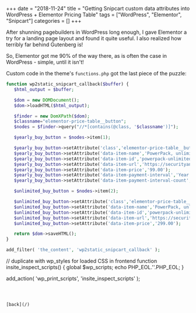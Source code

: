 +++
date = "2018-11-24"
title = "Getting Snipcart custom data attributes into WordPress + Elementor Pricing Table"
tags = ["WordPress", "Elementor", "Snipcart"]
categories = []
+++

After shunning pagebuilders in WordPress long enough, I gave Elementor a try for a landing page layout and found it quite useful. I also realized how terribly far behind Gutenberg is!

So, Elementor got me 90% of the way there, as is often the case in WordPress - simple, until it isn't!

Custom code in the theme's `functions.php` got the last piece of the puzzle:

```php
function wp2static_snipcart_callback($buffer) {
   $html_output = $buffer;

   $dom = new DOMDocument();
   $dom->loadHTML($html_output);

   $finder = new DomXPath($dom);
   $classname="elementor-price-table__button";
   $nodes = $finder->query("//*[contains(@class, '$classname')]");

   $yearly_buy_button = $nodes->item(1);

   $yearly_buy_button->setAttribute('class','elementor-price-table__button elementor-button elementor-size-md snipcart-add-item');                                                                
   $yearly_buy_button->setAttribute('data-item-name','PowerPack, unlimited sites, yearly');
   $yearly_buy_button->setAttribute('data-item-id','powerpack-unlimited-yearly');
   $yearly_buy_button->setAttribute('data-item-url','https://securityandperformance.com/');
   $yearly_buy_button->setAttribute('data-item-price','99.00');
   $yearly_buy_button->setAttribute('data-item-payment-interval','Year');
   $yearly_buy_button->setAttribute('data-item-payment-interval-count','1');

   $unlimited_buy_button = $nodes->item(2);

   $unlimited_buy_button->setAttribute('class','elementor-price-table__button elementor-button elementor-size-md snipcart-add-item');                                                             
   $unlimited_buy_button->setAttribute('data-item-name','PowerPack, unlimited sites, lifetime');
   $unlimited_buy_button->setAttribute('data-item-id','powerpack-unlimited-lifetime');
   $unlimited_buy_button->setAttribute('data-item-url','https://securityandperformance.com/');
   $unlimited_buy_button->setAttribute('data-item-price','299.00');

   return $dom->saveHTML();
}

add_filter( 'the_content', 'wp2static_snipcart_callback' );

```
// duplicate with wp_styles for loaded CSS in frontend
function insite_inspect_scripts() {
    global $wp_scripts;
    echo PHP_EOL.'<!-- Script Handles: ';
    foreach( $wp_scripts->queue as $handle ) :
        echo $handle . ' || ';
    endforeach;
    echo ' -->'.PHP_EOL;
}

add_action( 'wp_print_scripts', 'insite_inspect_scripts' );

```



[back](/)
